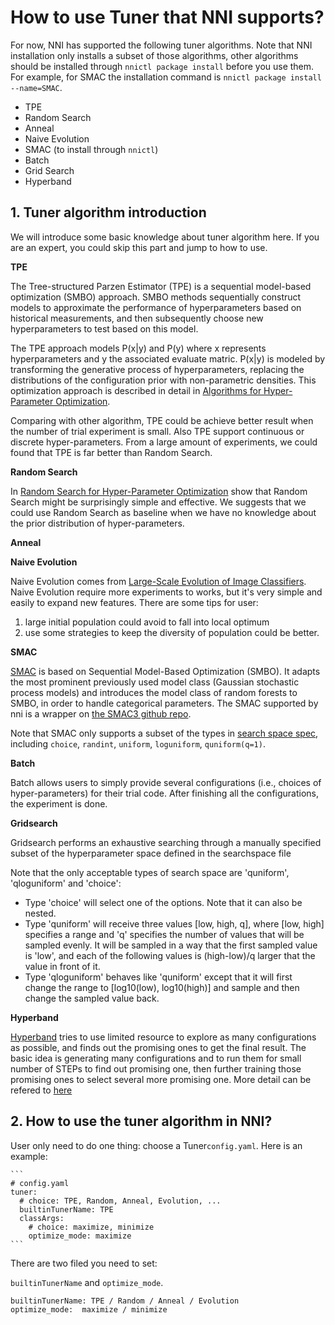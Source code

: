 # How to use Tuner that NNI supports?

For now, NNI has supported the following tuner algorithms. Note that NNI installation only installs a subset of those algorithms, other algorithms should be installed through `nnictl package install` before you use them. For example, for SMAC the installation command is `nnictl package install --name=SMAC`.

 - TPE
 - Random Search
 - Anneal
 - Naive Evolution
 - SMAC (to install through `nnictl`)
 - Batch
 - Grid Search
 - Hyperband

 ## 1. Tuner algorithm introduction


We will introduce some basic knowledge about tuner algorithm here. If you are an expert, you could skip this part and jump to how to use.

**TPE**

The Tree-structured Parzen Estimator (TPE) is a sequential model-based optimization (SMBO) approach. SMBO methods sequentially construct models to approximate the performance of hyperparameters based on historical measurements, and then subsequently choose new hyperparameters to test based on this model. 
    
The TPE approach models P(x|y) and P(y) where x represents hyperparameters and y the associated evaluate matric. P(x|y) is modeled by transforming the generative process of hyperparameters, replacing the distributions of the configuration prior with non-parametric densities. This optimization approach is described in detail in [Algorithms for Hyper-Parameter Optimization][1].
    
Comparing with other algorithm, TPE could be achieve better result when the number of trial experiment is small. Also TPE support continuous or discrete hyper-parameters. From a large amount of experiments, we could found that TPE is far better than Random Search.

**Random Search**

In [Random Search for Hyper-Parameter Optimization][2] show that Random Search might be surprisingly simple and effective. We suggests that we could use Random Search as baseline when we have no knowledge about the prior distribution of hyper-parameters.
    
**Anneal**
    
**Naive Evolution**

Naive Evolution comes from [Large-Scale Evolution of Image Classifiers][3]. Naive Evolution require more experiments to works, but it's very simple and easily to expand new features. There are some tips for user: 

1) large initial population could avoid to fall into local optimum
2) use some strategies to keep the diversity of population could be better.

**SMAC**

[SMAC][4] is based on Sequential Model-Based Optimization (SMBO). It adapts the most prominent previously used model class (Gaussian stochastic process models) and introduces the model class of random forests to SMBO, in order to handle categorical parameters. The SMAC supported by nni is a wrapper on [the SMAC3 github repo][5]. 

Note that SMAC only supports a subset of the types in [search space spec](../../../../docs/SearchSpaceSpec.md), including `choice`, `randint`, `uniform`, `loguniform`, `quniform(q=1)`.

**Batch**

Batch allows users to simply provide several configurations (i.e., choices of hyper-parameters) for their trial code. After finishing all the configurations, the experiment is done.

**Gridsearch**

Gridsearch performs an exhaustive searching through a manually specified subset of the hyperparameter space defined in the searchspace file

Note that the only acceptable types of search space are 'quniform', 'qloguniform' and 'choice':

* Type 'choice' will select one of the options. Note that it can also be nested.
* Type 'quniform' will receive three values [low, high, q], where [low, high] specifies a range and 'q' specifies the number of values that will be sampled evenly. It will be sampled in a way that the first sampled value is 'low', and each of the following values is (high-low)/q larger that the value in front of it.
* Type 'qloguniform' behaves like 'quniform' except that it will first change the range to [log10(low), log10(high)] and sample and then change the sampled value back.

**Hyperband**

[Hyperband][6] tries to use limited resource to explore as many configurations as possible, and finds out the promising ones to get the final result. The basic idea is generating many configurations and to run them for small number of STEPs to find out promising one, then further training those promising ones to select several more promising one. More detail can be refered to [here](hyperband_advisor/README.md)

 ## 2. How to use the tuner algorithm in NNI?

User only need to do one thing: choose a Tuner```config.yaml```.
Here is an example:


    ```
    # config.yaml
    tuner:
      # choice: TPE, Random, Anneal, Evolution, ...
      builtinTunerName: TPE
      classArgs:
        # choice: maximize, minimize
        optimize_mode: maximize
    ```

There are two filed you need to set: 

```builtinTunerName``` and ```optimize_mode```.

    builtinTunerName: TPE / Random / Anneal / Evolution
    optimize_mode:  maximize / minimize


  [1]: https://papers.nips.cc/paper/4443-algorithms-for-hyper-parameter-optimization.pdf
  [2]: http://www.jmlr.org/papers/volume13/bergstra12a/bergstra12a.pdf
  [3]: https://arxiv.org/pdf/1703.01041.pdf
  [4]: https://www.cs.ubc.ca/~hutter/papers/10-TR-SMAC.pdf
  [5]: https://github.com/automl/SMAC3
  [6]: https://arxiv.org/pdf/1603.06560.pdf